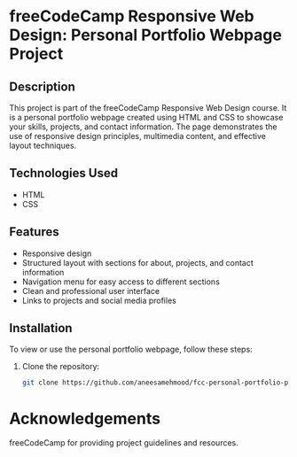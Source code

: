 # freeCodeCamp Responsive Web Design: Personal Portfolio Webpage Project

## Description

This project is part of the freeCodeCamp Responsive Web Design course. It is a personal portfolio webpage created using HTML and CSS to showcase your skills, projects, and contact information. The page demonstrates the use of responsive design principles, multimedia content, and effective layout techniques.

## Technologies Used

- HTML
- CSS

## Features

- Responsive design
- Structured layout with sections for about, projects, and contact information
- Navigation menu for easy access to different sections
- Clean and professional user interface
- Links to projects and social media profiles

## Installation

To view or use the personal portfolio webpage, follow these steps:

1. Clone the repository:
   ```bash
   git clone https://github.com/aneesamehmood/fcc-personal-portfolio-page.git

# Acknowledgements
  freeCodeCamp for providing project guidelines and resources.
